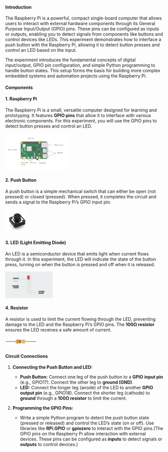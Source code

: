 
#### Introduction
The Raspberry Pi is a powerful, compact single-board computer that allows users to interact with external hardware components through its General Purpose Input/Output (GPIO) pins. These pins can be configured as inputs or outputs, enabling you to detect signals from components like buttons and control devices like LEDs. This experiment demonstrates how to interface a push button with the Raspberry Pi, allowing it to detect button presses and control an LED based on the input.

The experiment introduces the fundamental concepts of digital input/output, GPIO pin configuration, and simple Python programming to handle button states. This setup forms the basis for building more complex embedded systems and automation projects using the Raspberry Pi.

#### Components 

#### 1. **Raspberry Pi**
The Raspberry Pi is a small, versatile computer designed for learning and prototyping. It features **GPIO pins** that allow it to interface with various electronic components. For this experiment, you will use the GPIO pins to detect button presses and control an LED.
<div><img src="./images/rasberrypi.png" alt="re-entrance" width='40%'></div>


#### 2. **Push Button**
A push button is a simple mechanical switch that can either be open (not pressed) or closed (pressed). When pressed, it completes the circuit and sends a signal to the Raspberry Pi’s GPIO input pin.
<div><img src="./images/PushButton.jpg" alt="re-entrance" width='15%'></div>

#### 3. **LED (Light Emitting Diode)**
An LED is a semiconductor device that emits light when current flows through it. In this experiment, the LED will indicate the state of the button press, turning on when the button is pressed and off when it is released.
<div><img src="./images/leds.png" alt="re-entrance" width='30%'></div>

#### 4. **Resistor**
A resistor is used to limit the current flowing through the LED, preventing damage to the LED and the Raspberry Pi’s GPIO pins. The **100Ω resistor** ensures the LED receives a safe amount of current.
<div><img src="./images/pin.png" alt="re-entrance" width='20%'></div>


#### Circuit Connections

1. **Connecting the Push Button and LED:**
   - **Push Button:** Connect one leg of the push button to a **GPIO input pin** (e.g., GPIO17). Connect the other leg to **ground (GND)**.
   - **LED:** Connect the longer leg (anode) of the LED to another **GPIO output pin** (e.g., GPIO18). Connect the shorter leg (cathode) to **ground** through a **100Ω resistor** to limit the current.

2. **Programming the GPIO Pins:**
   - Write a simple Python program to detect the push button state (pressed or released) and control the LED’s state (on or off). Use libraries like **RPi.GPIO** or **gpiozero** to interact with the GPIO pins.(The GPIO pins on the Raspberry Pi allow interaction with external devices. These pins can be configured as **inputs** to detect signals or **outputs** to control devices.)



